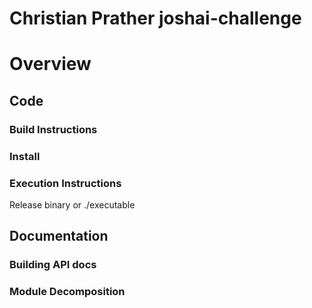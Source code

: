# Christian Prather joshai-challenge

# Overview

## Code

### Build Instructions

### Install

### Execution Instructions

Release binary or ./executable

## Documentation

### Building API docs

### Module Decomposition
